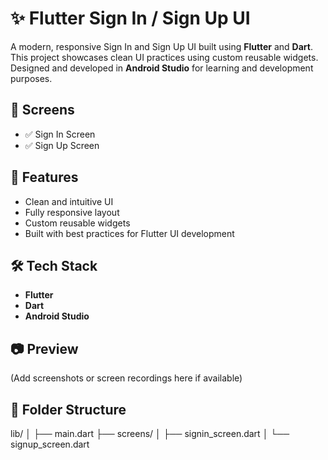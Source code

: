 # ✨ Flutter Sign In / Sign Up UI

A modern, responsive Sign In and Sign Up UI built using **Flutter** and **Dart**. This project showcases clean UI practices using custom reusable widgets. Designed and developed in **Android Studio** for learning and development purposes.

## 📱 Screens

- ✅ Sign In Screen
- ✅ Sign Up Screen

## 🚀 Features

- Clean and intuitive UI
- Fully responsive layout
- Custom reusable widgets
- Built with best practices for Flutter UI development

## 🛠️ Tech Stack

- **Flutter**
- **Dart**
- **Android Studio**

## 📷 Preview

(Add screenshots or screen recordings here if available)

## 📁 Folder Structure
lib/
│
├── main.dart
├── screens/
│ ├── signin_screen.dart
│ └── signup_screen.dart
